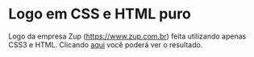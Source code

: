 # Logo em CSS e HTML puro
Logo da empresa Zup (https://www.zup.com.br) feita utilizando apenas CSS3 e HTML. Clicando [aqui](https://filipetozze.github.io/logo-zup-css-html/) você poderá ver o resultado.